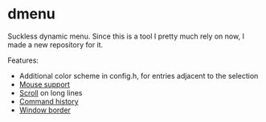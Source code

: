 # dmenu

Suckless dynamic menu. Since this is a tool I pretty much rely on now, I made a new repository for it.

Features:

* Additional color scheme in config.h, for entries adjacent to the selection
* [Mouse support](http://tools.suckless.org/dmenu/patches/mouse-support/)
* [Scroll](http://tools.suckless.org/dmenu/patches/scroll/) on long lines
* [Command history](http://tools.suckless.org/dmenu/scripts/dmenu_run_with_command_history/)
* [Window border](http://tools.suckless.org/dmenu/patches/border/)

